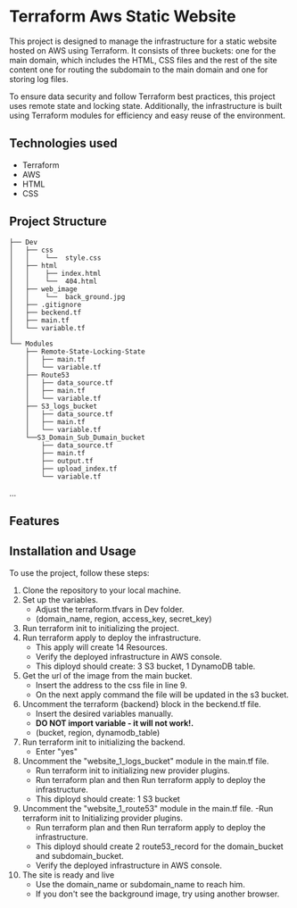 # Terraform Aws Static Website
This project is designed to manage the infrastructure for a static website hosted on AWS using Terraform. 
It consists of three buckets: 
one for the main domain, which includes the HTML, CSS files and the rest of the site content
one for routing the subdomain to the main domain 
and one for storing log files.

To ensure data security and follow Terraform best practices, this project uses remote state and locking state. 
Additionally, the infrastructure is built using Terraform modules for efficiency and easy reuse of the environment.

## Technologies used
- Terraform
- AWS
- HTML
- CSS

## Project Structure
~~~
├── Dev
│   ├── css
│   │    └──  style.css
│   ├── html 
│   │    ├── index.html
│   │    └──  404.html
│   ├── web_image 
│   │    └──  back_ground.jpg
│   ├── .gitignore
│   ├── beckend.tf
│   ├── main.tf
│   └── variable.tf
│   
└── Modules
    ├── Remote-State-Locking-State
    │   ├── main.tf
    │   └── variable.tf
    ├── Route53
    │   ├── data_source.tf
    │   ├── main.tf
    │   └── variable.tf
    ├── S3_logs_bucket
    │   ├── data_source.tf
    │   ├── main.tf
    │   └── variable.tf
    └──S3_Domain_Sub_Dumain_bucket
        ├── data_source.tf
        ├── main.tf
        ├── output.tf
        ├── upload_index.tf
        └── variable.tf
~~~
...
## Features

## Installation and Usage
To use the project, follow these steps:

1. Clone the repository to your local machine.
2. Set up the variables.
    - Adjust the terraform.tfvars in Dev folder.
    - (domain_name, region, access_key, secret_key)
3. Run terraform init to initializing the project.
4. Run terraform apply to deploy the infrastructure.
   - This apply will create 14 Resources.
   - Verify the deployed infrastructure in AWS console.
   - This diployd should create: 3 S3 bucket, 1 DynamoDB table.
5.  Get the url of the image from the main bucket.
    - Insert the address to the css file in line 9.
    - On the next apply command the file will be updated in the s3 bucket.
6. Uncomment the terraform {backend} block in the beckend.tf file.
    - Insert the desired variables manually.
    - **DO NOT import variable - it will not work!.**
    - (bucket, region, dynamodb_table)
7. Run terraform init to initializing the backend.
    - Enter "yes"
8. Uncomment the "website_1_logs_bucket" module in the main.tf file.
    - Run terraform init to initializing new provider plugins.
    - Run terraform plan and then Run terraform apply to deploy the infrastructure.
    - This diployd should create: 1 S3 bucket
9. Uncomment the "website_1_route53" module in the main.tf file.
    -Run terraform init to Initializing provider plugins.
    - Run terraform plan and then Run terraform apply to deploy the infrastructure.
    - This diployd should create 2 route53_record for the domain_bucket and subdomain_bucket.
    - Verify the deployed infrastructure in AWS console.
11. The site is ready and live
    - Use the domain_name or subdomain_name to reach him.
    - If you don't see the background image, try using another browser.
 

